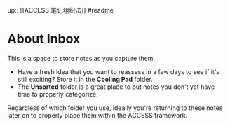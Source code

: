 up:: [[ACCESS 笔记组织法]]
#readme 

# About Inbox
This is a space to store notes as you capture them.

- Have a fresh idea that you want to reassess in a few days to see if it's still exciting? Store it in the **Cooling Pad** folder.
- The **Unsorted** folder is a great place to put notes you don't yet have time to properly categorize.

Regardless of which folder you use, ideally you're returning to these notes later on to properly place them within the ACCESS framework.